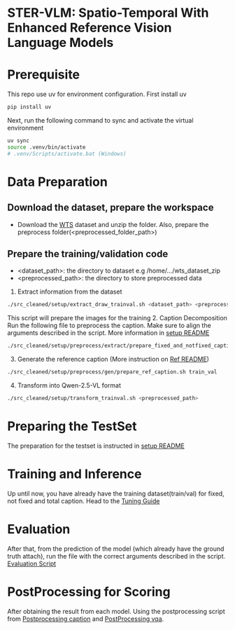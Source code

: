 # STER-VLM: Spatio-Temporal With Enhanced Reference Vision Language Models



# Prerequisite
This repo use uv for environment configuration. First install uv
```bash
pip install uv
```

Next, run the following command to sync and activate the virtual environment
```bash
uv sync
source .venv/bin/activate
# .venv/Scripts/activate.bat (Windows)
```

# Data Preparation
## Download the dataset, prepare the workspace
- Download the [WTS](https://github.com/woven-visionai/wts-dataset?tab=readme-ov-file) dataset and unzip the folder. Also, prepare the preprocess folder(<preprocessed_folder_path>)

## Prepare the training/validation code
- <dataset_path>: the directory to dataset e.g /home/.../wts_dataset_zip
- <preprocessed_path>: the directory to store preprocessed data

1. Extract information from the dataset
```bash
./src_cleaned/setup/extract_draw_trainval.sh <dataset_path> <preprocessed_path>
```
This script will prepare the images for the training
2. Caption Decomposition
Run the following file to preprocess the caption. Make sure to align the arguments described in the script. More information in [setup README](./src_cleaned/setup/README.md)
```bash
./src_cleaned/setup/preprocess/extract/prepare_fixed_and_notfixed_caption.sh
```

3. Generate the reference caption (More instruction on [Ref README](./src_cleaned/setup/preprocess/gen/README.md))
```bash
./src_cleaned/setup/preprocess/gen/prepare_ref_caption.sh train_val
```

4. Transform into Qwen-2.5-VL format
```bash
./src_cleaned/setup/transform_trainval.sh <preprocessed_path>
```
# Preparing the TestSet
The preparation for the testset is instructed in [setup README](./src_cleaned/setup/README.md)

# Training and Inference
Up until now, you have already have the training dataset(train/val) for fixed, not fixed and total caption. Head to the [Tuning Guide](./src_cleaned/train/README.md)

# Evaluation

After that, from the prediction of the model (which already have the ground truth attach), run the file with the correct arguments described in the script. [Evaluation Script](./src_cleaned/train/Qwen2.5-VL/qwen-vl-finetune/qwenvl/train/evaluation.py)

# PostProcessing for Scoring

After obtaining the result from each model. Using the postprocessing script from [Postprocessing caption](./src_cleaned/postprocess/postprocess_caption.py) and [PostProcessing vqa](./src_cleaned/postprocess/postprocess_vqa.py).




